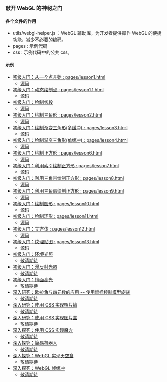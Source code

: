 ### 敲开 WebGL 的神秘之门
#### 各个文件的作用

* utils/webgl-helper.js ：WebGL 辅助库，为开发者提供操作 WebGL 的便捷功能，减少不必要的编码。
* pages : 示例代码
* css : 示例代码中的公共 css。

#### 示例
* [初级入门：从一个点开始 : pages/lesson1.html](http://ifanqi.top/webgl/pages/lesson1.html)
	* [源码](https://github.com/lucefer/webgl/blob/master/pages/lesson1.html)
* [初级入门：动态绘制点 : pages/lesson1.1.html](http://ifanqi.top/webgl/pages/lesson1.1.html)
	* [源码](https://github.com/lucefer/webgl/blob/master/pages/lesson1.1.html)
* [初级入门：绘制线段](http://ifanqi.top/webgl/pages/lesson5.html)
	* [源码](https://github.com/lucefer/webgl/blob/master/pages/lesson5.html)
* [初级入门：绘制三角形 : pages/lesson2.html](http://ifanqi.top/webgl/pages/lesson2.html)
	* [源码](https://github.com/lucefer/webgl/blob/master/pages/lesson2.html)
* [初级入门：绘制渐变三角形(多缓冲) : pages/lesson3.html](http://ifanqi.top/webgl/pages/lesson3.html)
	* [源码](https://github.com/lucefer/webgl/blob/master/pages/lesson3.html)
* [初级入门：绘制渐变三角形(单缓冲) : pages/lesson4.html](http://ifanqi.top/webgl/pages/lesson4.html)
	* [源码](https://github.com/lucefer/webgl/blob/master/pages/lesson4.html)
* [初级入门：绘制正方形 : pages/lesson6.html](http://ifanqi.top/webgl/pages/lesson6.html)
	* [源码](https://github.com/lucefer/webgl/blob/master/pages/lesson6.html)
* [初级入门：利用索引绘制正方形 : pages/lesson7.html](http://ifanqi.top/webgl/pages/lesson7.html)
	* [源码](https://github.com/lucefer/webgl/blob/master/pages/lesson7.html)
* [初级入门：利用三角带绘制正方形 : pages/lesson8.html](http://ifanqi.top/webgl/pages/lesson8.html)
	* [源码](https://github.com/lucefer/webgl/blob/master/pages/lesson8.html)
* [初级入门：利用三角扇绘制正方形 : pages/lesson9.html](http://ifanqi.top/webgl/pages/lesson9.html)
	* [源码](https://github.com/lucefer/webgl/blob/master/pages/lesson9.html)
* [初级入门：绘制圆形 : pages/lesson10.html](http://ifanqi.top/webgl/pages/lesson10.html)
	* [源码](https://github.com/lucefer/webgl/blob/master/pages/lesson10.html)
* [初级入门：绘制环形 : pages/lesson11.html](http://ifanqi.top/webgl/pages/lesson11.html)
	* [源码](https://github.com/lucefer/webgl/blob/master/pages/lesson11.html)
* [初级入门：立方体 : pages/lesson12.html](http://ifanqi.top/webgl/pages/lesson12.html)
	* [源码](https://github.com/lucefer/webgl/blob/master/pages/lesson12.html)
* [初级入门：纹理贴图 : pages/lesson13.html](http://ifanqi.top/webgl/pages/lesson13.html)
	* [源码](https://github.com/lucefer/webgl/blob/master/pages/lesson13.html)
* [初级入门：环境光照]()
	* [敬请期待]()
* [初级入门：漫反射光照]()
	* [敬请期待]()
* [初级入门：镜面高光]()
	* [敬请期待]()
* [深入研究：欧拉角与四元数的应用 -- 使用鼠标控制模型旋转]()
	* [敬请期待]()
* [深入研究：使用 CSS 实现照片墙]()
	* [敬请期待]()
* [深入研究：使用 CSS 实现图片盒]()
	* [敬请期待]()
* [深入探究：使用 CSS 实现魔方]()
	* [敬请期待]()
* [深入探究：简易机器人]()
	* [敬请期待]()
* [深入探究：WebGL 实现天空盒]()
	* [敬请期待]()
* [深入探究：WebGL 帧缓冲]()
	* [敬请期待]()
